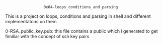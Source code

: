                      0x04-loops_conditions_and_parsing


This is a project on loops, conditions and parsing in shell and different implementatons on them

0-RSA_public_key.pub:
  this file contains a public which i generated to get fimiliar with the concept of ssh key pairs
